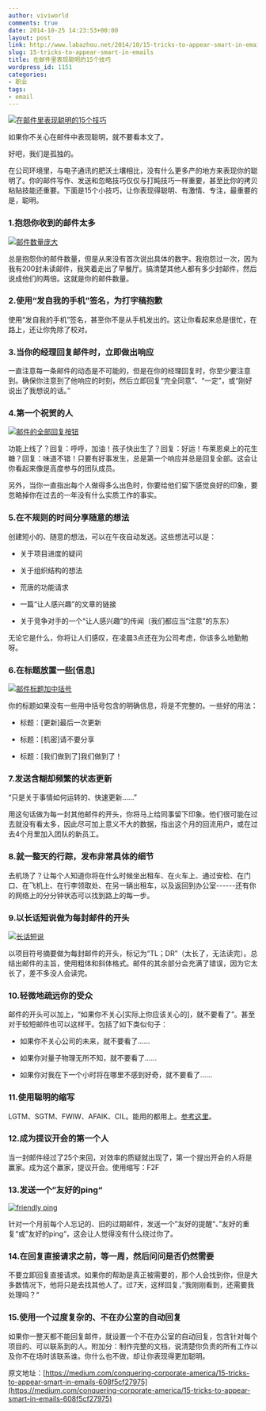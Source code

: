 ```yaml
---
author: viviworld
comments: true
date: 2014-10-25 14:23:53+00:00
layout: post
link: http://www.labazhou.net/2014/10/15-tricks-to-appear-smart-in-emails/
slug: 15-tricks-to-appear-smart-in-emails
title: 在邮件里表现聪明的15个技巧
wordpress_id: 1151
categories:
- 职业
tags:
- email
---
```


[![在邮件里表现聪明的15个技巧](http://www.labazhou.net/wp-content/uploads/2014/10/appear-smart-in-emails.jpg)](http://www.labazhou.net/wp-content/uploads/2014/10/appear-smart-in-emails.jpg)

如果你不关心在邮件中表现聪明，就不要看本文了。

好吧，我们是孤独的。

在公司环境里，与电子通讯的肥沃土壤相比，没有什么更多产的地方来表现你的聪明了。你的邮件写作、发送和忽略技巧仅仅与打盹技巧一样重要，甚至比你的拷贝粘贴技能还重要。下面是15个小技巧，让你表现得聪明、有激情、专注，最重要的是，聪明。


### 1.抱怨你收到的邮件太多


[![邮件数量庞大](http://www.labazhou.net/wp-content/uploads/2014/10/so-much-email.jpg)](http://www.labazhou.net/wp-content/uploads/2014/10/so-much-email.jpg)

总是抱怨你的邮件数量，但是从来没有首次说出具体的数字。我抱怨过一次，因为我有200封未读邮件，我笑着走出了早餐厅。搞清楚其他人都有多少封邮件，然后说成他们的两倍。这就是你的邮件数量。


### 2.使用“发自我的手机”签名，为打字稿抱歉


使用“发自我的手机”签名，甚至你不是从手机发出的。这让你看起来总是很忙，在路上，还让你免除了校对。


### 3.当你的经理回复邮件时，立即做出响应


一直注意每一条邮件的动态是不可能的，但是在你的经理回复时，你至少要注意到。确保你注意到了他响应的时刻，然后立即回复“完全同意”、“一定”，或“刚好说出了我想说的话。”


### 4.第一个祝贺的人


[![邮件的全部回复按钮](http://www.labazhou.net/wp-content/uploads/2014/10/email-reply-all.jpg)](http://www.labazhou.net/wp-content/uploads/2014/10/email-reply-all.jpg)

功能上线了？回复：呼呼，加油！孩子快出生了？回复：好运！布莱恩桌上的花生糖？回复：味道不错！只要有好事发生，总是第一个响应并总是回复全部。这会让你看起来像是高度参与的团队成员。

另外，当你一直指出每个人做得多么出色时，你要给他们留下感觉良好的印象，要忽略掉你在过去的一年没有什么实质工作的事实。


### 5.在不规则的时间分享随意的想法


创建短小的、随意的想法，可以在午夜自动发送。这些想法可以是：



	
  * 关于项目进度的疑问

	
  * 关于组织结构的想法

	
  * 荒唐的功能请求

	
  * 一篇“让人感兴趣”的文章的链接

	
  * 关于竞争对手的一个“让人感兴趣”的传闻（我们都应当“注意”的东东）


无论它是什么，你将让人们感叹，在凌晨3点还在为公司考虑，你该多么地勤勉呀。


### 6.在标题放置一些[信息]


[![邮件标题加中括号](http://www.labazhou.net/wp-content/uploads/2014/10/email-exciting-news.jpg)](http://www.labazhou.net/wp-content/uploads/2014/10/email-exciting-news.jpg)

你的标题如果没有一些用中括号包含的明确信息，将是不完整的。一些好的用法：



	
  * 标题：[更新]最后一次更新

	
  * 标题：[机密]请不要分享

	
  * 标题：[我们做到了]我们做到了！




### 7.发送含糊却频繁的状态更新


“只是关于事情如何运转的、快速更新……”

用这句话做为每一封其他邮件的开头，你将马上给同事留下印象。他们很可能在过去就没有看太多，因此尽可加上意义不大的数据，指出这个月的回流用户，或在过去4个月里加入团队的新员工。


### 8.就一整天的行踪，发布非常具体的细节


去机场了？让每个人知道你将在什么时候坐出租车、在火车上、通过安检、在门口、在飞机上、在行李领取处、在另一辆出租车，以及返回到办公室------还有你的网络上的分分钟状态可以找到路上的每一步。


### 9.以长话短说做为每封邮件的开头


[![长话短说](http://www.labazhou.net/wp-content/uploads/2014/10/tl-dr.jpg)](http://www.labazhou.net/wp-content/uploads/2014/10/tl-dr.jpg)

以项目符号摘要做为每封邮件的开头，标记为“TL；DR”（太长了，无法读完）。总结出邮件的主旨，使用粗体和斜体格式。邮件的其余部分会充满了错误，因为它太长了，差不多没人会读完。


### 10.轻微地疏远你的受众


邮件的开头可以加上，“如果你不关心[实际上你应该关心的]，就不要看了”。甚至对于较短邮件也可以这样干。包括了如下类似句子：



	
  * 如果你不关心公司的未来，就不要看了……

	
  * 如果你对量子物理无所不知，就不要看了……

	
  * 如果你对我在下一个小时将在哪里不感到好奇，就不要看了……




### 11.使用聪明的缩写


LGTM、SGTM、FWIW、AFAIK、CIL。能用的都用上。[参考这里](http://www.chromium.org/glossary)。


### 12.成为提议开会的第一个人


当一封邮件经过了25个来回，对效率的质疑就出现了，第一个提出开会的人将是赢家。成为这个赢家，提议开会。使用缩写：F2F


### 13.发送一个”友好的ping“


[![friendly ping](http://www.labazhou.net/wp-content/uploads/2014/10/friendly-ping.jpg)](http://www.labazhou.net/wp-content/uploads/2014/10/friendly-ping.jpg)

针对一个月前每个人忘记的、旧的过期邮件，发送一个”友好的提醒“、”友好的重复“或”友好的ping“，这会让人觉得没有什么绕过你了。


### 14.在回复直接请求之前，等一周，然后问问是否仍然需要


不要立即回复直接请求。如果你的帮助是真正被需要的，那个人会找到你，但是大多数情况下，他将只是去找其他人了。过7天，这样回复，”我刚刚看到，还需要我处理吗？“


### 15.使用一个过度复杂的、不在办公室的自动回复


如果你一整天都不能回复邮件，就设置一个不在办公室的自动回复，包含针对每个项目的、可以联系到的人。附加分：制作完整的文档，说清楚你负责的所有工作以及你不在场时该联系谁。你什么也不做，却让你表现得更加聪明。

原文地址：[https://medium.com/conquering-corporate-america/15-tricks-to-appear-smart-in-emails-608f5cf27975](https://medium.com/conquering-corporate-america/15-tricks-to-appear-smart-in-emails-608f5cf27975)

